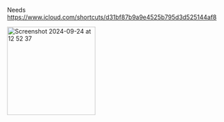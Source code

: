 Needs https://www.icloud.com/shortcuts/d31bf87b9a9e4525b795d3d525144af8


<img width="206" alt="Screenshot 2024-09-24 at 12 52 37" src="https://github.com/user-attachments/assets/b35772e8-19b5-47fd-8594-fecc56cfa04e">
